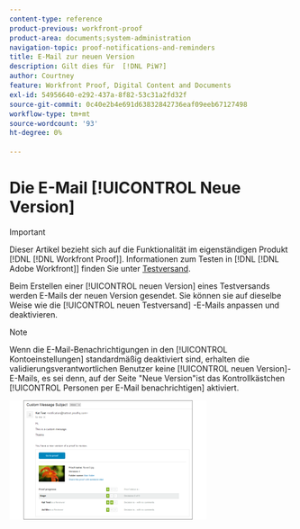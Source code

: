 ```yaml
---
content-type: reference
product-previous: workfront-proof
product-area: documents;system-administration
navigation-topic: proof-notifications-and-reminders
title: E-Mail zur neuen Version
description: Gilt dies für  [!DNL PiW?]
author: Courtney
feature: Workfront Proof, Digital Content and Documents
exl-id: 54956640-e292-437a-8f82-53c31a2fd32f
source-git-commit: 0c40e2b4e691d63832842736eaf09eeb67127498
workflow-type: tm+mt
source-wordcount: '93'
ht-degree: 0%

---
```


# Die E-Mail [!UICONTROL Neue Version]

>[!IMPORTANT]
>
>Dieser Artikel bezieht sich auf die Funktionalität im eigenständigen Produkt [!DNL [!DNL Workfront Proof]]. Informationen zum Testen in [!DNL [!DNL Adobe Workfront]] finden Sie unter [Testversand](../../../review-and-approve-work/proofing/proofing.md).

<!--
<p style="color: #ff1493;" data-mc-conditions="QuicksilverOrClassic.Draft mode">Does this apply to PiW?</p>
-->

Beim Erstellen einer [!UICONTROL neuen Version] eines Testversands werden E-Mails der neuen Version gesendet. Sie können sie auf dieselbe Weise wie die [!UICONTROL neuen Testversand] -E-Mails anpassen und deaktivieren.

>[!NOTE]
>
>Wenn die E-Mail-Benachrichtigungen in den [!UICONTROL Kontoeinstellungen] standardmäßig deaktiviert sind, erhalten die validierungsverantwortlichen Benutzer keine [!UICONTROL neuen Version]-E-Mails, es sei denn, auf der Seite &quot;Neue Version&quot;ist das Kontrollkästchen [!UICONTROL Personen per E-Mail benachrichtigen] aktiviert.

![new_version_email.png](assets/new-version-email-350x212.png)
